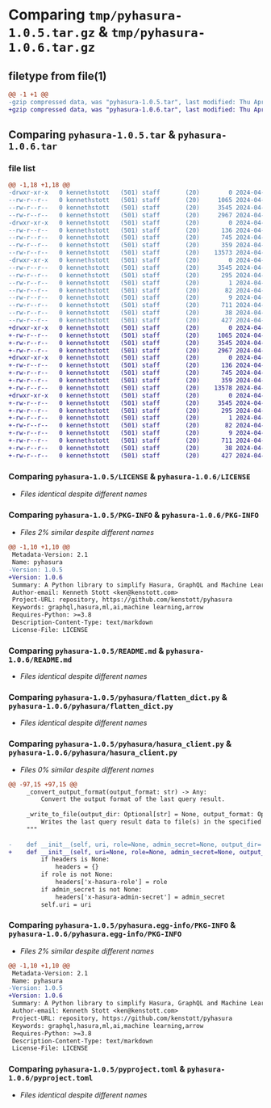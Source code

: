 # Comparing `tmp/pyhasura-1.0.5.tar.gz` & `tmp/pyhasura-1.0.6.tar.gz`

## filetype from file(1)

```diff
@@ -1 +1 @@
-gzip compressed data, was "pyhasura-1.0.5.tar", last modified: Thu Apr 25 20:17:42 2024, max compression
+gzip compressed data, was "pyhasura-1.0.6.tar", last modified: Thu Apr 25 20:32:55 2024, max compression
```

## Comparing `pyhasura-1.0.5.tar` & `pyhasura-1.0.6.tar`

### file list

```diff
@@ -1,18 +1,18 @@
-drwxr-xr-x   0 kennethstott   (501) staff       (20)        0 2024-04-25 20:17:42.612037 pyhasura-1.0.5/
--rw-r--r--   0 kennethstott   (501) staff       (20)     1065 2024-04-20 12:02:03.000000 pyhasura-1.0.5/LICENSE
--rw-r--r--   0 kennethstott   (501) staff       (20)     3545 2024-04-25 20:17:42.611825 pyhasura-1.0.5/PKG-INFO
--rw-r--r--   0 kennethstott   (501) staff       (20)     2967 2024-04-19 21:24:41.000000 pyhasura-1.0.5/README.md
-drwxr-xr-x   0 kennethstott   (501) staff       (20)        0 2024-04-25 20:17:42.610924 pyhasura-1.0.5/pyhasura/
--rw-r--r--   0 kennethstott   (501) staff       (20)      136 2024-04-19 18:25:03.000000 pyhasura-1.0.5/pyhasura/__init__.py
--rw-r--r--   0 kennethstott   (501) staff       (20)      745 2024-04-19 10:52:53.000000 pyhasura-1.0.5/pyhasura/flatten_dict.py
--rw-r--r--   0 kennethstott   (501) staff       (20)      359 2024-04-20 12:07:08.000000 pyhasura-1.0.5/pyhasura/gql_client.py
--rw-r--r--   0 kennethstott   (501) staff       (20)    13573 2024-04-25 20:17:13.000000 pyhasura-1.0.5/pyhasura/hasura_client.py
-drwxr-xr-x   0 kennethstott   (501) staff       (20)        0 2024-04-25 20:17:42.611551 pyhasura-1.0.5/pyhasura.egg-info/
--rw-r--r--   0 kennethstott   (501) staff       (20)     3545 2024-04-25 20:17:42.000000 pyhasura-1.0.5/pyhasura.egg-info/PKG-INFO
--rw-r--r--   0 kennethstott   (501) staff       (20)      295 2024-04-25 20:17:42.000000 pyhasura-1.0.5/pyhasura.egg-info/SOURCES.txt
--rw-r--r--   0 kennethstott   (501) staff       (20)        1 2024-04-25 20:17:42.000000 pyhasura-1.0.5/pyhasura.egg-info/dependency_links.txt
--rw-r--r--   0 kennethstott   (501) staff       (20)       82 2024-04-25 20:17:42.000000 pyhasura-1.0.5/pyhasura.egg-info/requires.txt
--rw-r--r--   0 kennethstott   (501) staff       (20)        9 2024-04-25 20:17:42.000000 pyhasura-1.0.5/pyhasura.egg-info/top_level.txt
--rw-r--r--   0 kennethstott   (501) staff       (20)      711 2024-04-20 12:50:35.000000 pyhasura-1.0.5/pyproject.toml
--rw-r--r--   0 kennethstott   (501) staff       (20)       38 2024-04-25 20:17:42.612081 pyhasura-1.0.5/setup.cfg
--rw-r--r--   0 kennethstott   (501) staff       (20)      427 2024-04-20 12:22:29.000000 pyhasura-1.0.5/setup.py
+drwxr-xr-x   0 kennethstott   (501) staff       (20)        0 2024-04-25 20:32:55.414354 pyhasura-1.0.6/
+-rw-r--r--   0 kennethstott   (501) staff       (20)     1065 2024-04-20 12:02:03.000000 pyhasura-1.0.6/LICENSE
+-rw-r--r--   0 kennethstott   (501) staff       (20)     3545 2024-04-25 20:32:55.414148 pyhasura-1.0.6/PKG-INFO
+-rw-r--r--   0 kennethstott   (501) staff       (20)     2967 2024-04-19 21:24:41.000000 pyhasura-1.0.6/README.md
+drwxr-xr-x   0 kennethstott   (501) staff       (20)        0 2024-04-25 20:32:55.413232 pyhasura-1.0.6/pyhasura/
+-rw-r--r--   0 kennethstott   (501) staff       (20)      136 2024-04-19 18:25:03.000000 pyhasura-1.0.6/pyhasura/__init__.py
+-rw-r--r--   0 kennethstott   (501) staff       (20)      745 2024-04-19 10:52:53.000000 pyhasura-1.0.6/pyhasura/flatten_dict.py
+-rw-r--r--   0 kennethstott   (501) staff       (20)      359 2024-04-20 12:07:08.000000 pyhasura-1.0.6/pyhasura/gql_client.py
+-rw-r--r--   0 kennethstott   (501) staff       (20)    13578 2024-04-25 20:32:42.000000 pyhasura-1.0.6/pyhasura/hasura_client.py
+drwxr-xr-x   0 kennethstott   (501) staff       (20)        0 2024-04-25 20:32:55.413908 pyhasura-1.0.6/pyhasura.egg-info/
+-rw-r--r--   0 kennethstott   (501) staff       (20)     3545 2024-04-25 20:32:55.000000 pyhasura-1.0.6/pyhasura.egg-info/PKG-INFO
+-rw-r--r--   0 kennethstott   (501) staff       (20)      295 2024-04-25 20:32:55.000000 pyhasura-1.0.6/pyhasura.egg-info/SOURCES.txt
+-rw-r--r--   0 kennethstott   (501) staff       (20)        1 2024-04-25 20:32:55.000000 pyhasura-1.0.6/pyhasura.egg-info/dependency_links.txt
+-rw-r--r--   0 kennethstott   (501) staff       (20)       82 2024-04-25 20:32:55.000000 pyhasura-1.0.6/pyhasura.egg-info/requires.txt
+-rw-r--r--   0 kennethstott   (501) staff       (20)        9 2024-04-25 20:32:55.000000 pyhasura-1.0.6/pyhasura.egg-info/top_level.txt
+-rw-r--r--   0 kennethstott   (501) staff       (20)      711 2024-04-20 12:50:35.000000 pyhasura-1.0.6/pyproject.toml
+-rw-r--r--   0 kennethstott   (501) staff       (20)       38 2024-04-25 20:32:55.414395 pyhasura-1.0.6/setup.cfg
+-rw-r--r--   0 kennethstott   (501) staff       (20)      427 2024-04-20 12:22:29.000000 pyhasura-1.0.6/setup.py
```

### Comparing `pyhasura-1.0.5/LICENSE` & `pyhasura-1.0.6/LICENSE`

 * *Files identical despite different names*

### Comparing `pyhasura-1.0.5/PKG-INFO` & `pyhasura-1.0.6/PKG-INFO`

 * *Files 2% similar despite different names*

```diff
@@ -1,10 +1,10 @@
 Metadata-Version: 2.1
 Name: pyhasura
-Version: 1.0.5
+Version: 1.0.6
 Summary: A Python library to simplify Hasura, GraphQL and Machine Learning
 Author-email: Kenneth Stott <ken@kenstott.com>
 Project-URL: repository, https://github.com/kenstott/pyhasura
 Keywords: graphql,hasura,ml,ai,machine learning,arrow
 Requires-Python: >=3.8
 Description-Content-Type: text/markdown
 License-File: LICENSE
```

### Comparing `pyhasura-1.0.5/README.md` & `pyhasura-1.0.6/README.md`

 * *Files identical despite different names*

### Comparing `pyhasura-1.0.5/pyhasura/flatten_dict.py` & `pyhasura-1.0.6/pyhasura/flatten_dict.py`

 * *Files identical despite different names*

### Comparing `pyhasura-1.0.5/pyhasura/hasura_client.py` & `pyhasura-1.0.6/pyhasura/hasura_client.py`

 * *Files 0% similar despite different names*

```diff
@@ -97,15 +97,15 @@
     _convert_output_format(output_format: str) -> Any:
         Convert the output format of the last query result.
 
     _write_to_file(output_dir: Optional[str] = None, output_format: Optional[str] = None) -> List[str]:
         Writes the last query result data to file(s) in the specified output format and directory.
     """
 
-    def __init__(self, uri, role=None, admin_secret=None, output_dir='.', headers=None):
+    def __init__(self, uri=None, role=None, admin_secret=None, output_dir='.', headers=None):
         if headers is None:
             headers = {}
         if role is not None:
             headers['x-hasura-role'] = role
         if admin_secret is not None:
             headers['x-hasura-admin-secret'] = admin_secret
         self.uri = uri
```

### Comparing `pyhasura-1.0.5/pyhasura.egg-info/PKG-INFO` & `pyhasura-1.0.6/pyhasura.egg-info/PKG-INFO`

 * *Files 2% similar despite different names*

```diff
@@ -1,10 +1,10 @@
 Metadata-Version: 2.1
 Name: pyhasura
-Version: 1.0.5
+Version: 1.0.6
 Summary: A Python library to simplify Hasura, GraphQL and Machine Learning
 Author-email: Kenneth Stott <ken@kenstott.com>
 Project-URL: repository, https://github.com/kenstott/pyhasura
 Keywords: graphql,hasura,ml,ai,machine learning,arrow
 Requires-Python: >=3.8
 Description-Content-Type: text/markdown
 License-File: LICENSE
```

### Comparing `pyhasura-1.0.5/pyproject.toml` & `pyhasura-1.0.6/pyproject.toml`

 * *Files identical despite different names*

